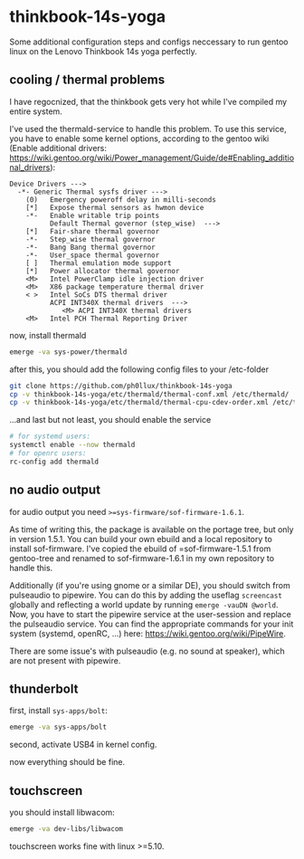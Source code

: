 # thinkbook-14s-yoga
Some additional configuration steps and configs neccessary to run gentoo linux on the Lenovo Thinkbook 14s yoga perfectly.

## cooling / thermal problems

I have regocnized, that the thinkbook gets very hot while I've compiled my entire system.

I've used the thermald-service to handle this problem. To use this service, you have to enable some kernel options, according to the gentoo wiki (Enable additional drivers: https://wiki.gentoo.org/wiki/Power_management/Guide/de#Enabling_additional_drivers):

```
Device Drivers --->
  -*- Generic Thermal sysfs driver --->
    (0)   Emergency poweroff delay in milli-seconds                                                                              
    [*]   Expose thermal sensors as hwmon device                                                                                
    -*-   Enable writable trip points                                                                                          
          Default Thermal governor (step_wise)  --->                                                                           
    [*]   Fair-share thermal governor                                                                                           
    -*-   Step_wise thermal governor                                                                                            
    -*-   Bang Bang thermal governor                                                                                            
    -*-   User_space thermal governor                                                                                           
    [ ]   Thermal emulation mode support
    [*]   Power allocator thermal governor   
    <M>   Intel PowerClamp idle injection driver
    <M>   X86 package temperature thermal driver
    < >   Intel SoCs DTS thermal driver                                                                                          
          ACPI INT340X thermal drivers  --->                                                                                     
             <M> ACPI INT340X thermal drivers
    <M>   Intel PCH Thermal Reporting Driver
```

now, install thermald
```bash
emerge -va sys-power/thermald
```
after this, you should add the following config files to your /etc-folder
```bash
git clone https://github.com/ph0llux/thinkbook-14s-yoga
cp -v thinkbook-14s-yoga/etc/thermald/thermal-conf.xml /etc/thermald/
cp -v thinkbook-14s-yoga/etc/thermald/thermal-cpu-cdev-order.xml /etc/thermald/
```
...and last but not least, you should enable the service
```bash
# for systemd users:
systemctl enable --now thermald
# for openrc users:
rc-config add thermald
```

## no audio output

for audio output you need ```>=sys-firmware/sof-firmware-1.6.1```.

As time of writing this, the package is available on the portage tree, but only in version 1.5.1.
You can build your own ebuild and a local repository to install sof-firmware.
I've copied the ebuild of =sof-firmware-1.5.1 from gentoo-tree and renamed to sof-firmware-1.6.1 in my own repository to handle this.

Additionally (if you're using gnome or a similar DE), you should switch from pulseaudio to pipewire.
You can do this by adding the useflag ```screencast``` globally and reflecting a world update by running ```emerge -vauDN @world```.
Now, you have to start the pipewire service at the user-session and replace the pulseaudio service. You can find the appropriate commands for your init system (systemd, openRC, ...) here: https://wiki.gentoo.org/wiki/PipeWire.

There are some issue's with pulseaudio (e.g. no sound at speaker), which are not present with pipewire.

## thunderbolt

first, install ```sys-apps/bolt```:
```bash
emerge -va sys-apps/bolt
```

second, activate USB4 in kernel config.

now everything should be fine.

## touchscreen

you should install libwacom:
```bash
emerge -va dev-libs/libwacom
```

touchscreen works fine with linux >=5.10.
